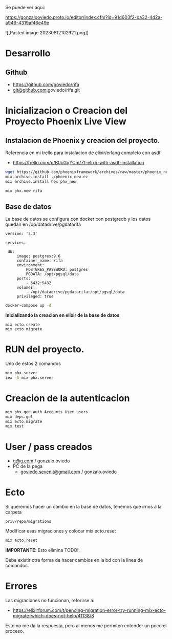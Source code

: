 Se puede ver aqui:

https://gonzalooviedo.proto.io/editor/index.cfm?id=91d603f2-ba32-4d2a-a946-4319af46e49e

![[Pasted image 20230812102921.png]]
# Desarrollo

## Github

* https://github.com/goviedo/rifa
* git@github.com:goviedo/rifa.git

# Inicializacion o Creacion del Proyecto Phoenix Live View

## Instalacion de Phoenix y creacion del proyecto.

Referencia en mi trello para instalacion de elixir/erlang completo con asdf

* https://trello.com/c/B0cGqYCm/71-elixir-with-asdf-installation

```bash
wget https://github.com/phoenixframework/archives/raw/master/phoenix_new.ez
mix archive.install ./phoenix_new.ez
mix archive.install hex phx_new
```

```bash
mix phx.new rifa
```


## Base de datos

La base de datos se configura con docker con postgredb y los datos quedan en /op/datadrive/pgdatarifa

```docker
version: '3.3'

services:

 db:
     image: postgres:9.6
     container_name: rifa
     environment:
         POSTGRES_PASSWORD: postgres
         PGDATA: /opt/pgsql/data
     ports:
         - 5432:5432
     volumes:
         - /opt/datadrive/pgdatarifa:/opt/pgsql/data
     privileged: true
```

```bash
docker-compose up -d
```

**Inicializando la creacion en elixir de la base de datos**

```shell
mix ecto.create
mix ecto.migrate
```

# RUN del proyecto. 

Uno de estos 2 comandos

```bash
mix phx.server
iex -S mix phx.server
```

# Creacion de la autenticacion

```bash
mix phx.gen.auth Accounts User users
mix deps.get
mix ecto.migrate
mix test
```

# User / pass creados

* g@g.com / gonzalo.oviedo
* PC de la pega
	* goviedo.sevenit@gmail.com / gonzalo.oviedo

# Ecto

Si queremos hacer un cambio en la base de datos, tenemos que irnos a la carpeta

```
priv/repo/migrations
```

Modificar esas migraciones y colocar mix ecto.reset

```bash
mix ecto.reset
```

**IMPORTANTE**: Esto elimina TODO!.

Debe existir otra forma de hacer cambios en la bd con la linea de comandos.
# Errores

Las migraciones no funcionan, referirse a:

* https://elixirforum.com/t/pending-migration-error-try-running-mix-ecto-migrate-which-does-not-help/41138/8

Esto no me da la respuesta, pero al menos me permiten entender un poco el proceso.